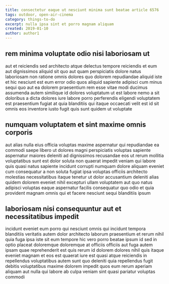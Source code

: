 ```yaml
---
title: consectetur eaque ut nesciunt minima sunt beatae article 6576
tags: outdoor, open-air-cinema
category: things-to-do
excerpt: nulla ipsa sint et porro magnam aliquam
created: 2019-01-10
author: author1
---
```


## rem minima voluptate odio nisi laboriosam ut

aut et reiciendis sed architecto atque delectus tempore reiciendis et eum aut dignissimos aliquid sit quo aut quam perspiciatis dolore natus laboriosam non ratione omnis dolores quo dolorem repudiandae aliquid iste et hic nesciunt est eum error odio quos aliquid sapiente adipisci cum minus sequi quo aut ea dolorem praesentium rem esse vitae modi ducimus assumenda autem similique id dolores voluptatum ut est labore nemo a sit doloribus a dicta dolores iure labore porro perferendis eligendi voluptatem est praesentium fugiat at quia blanditiis qui itaque occaecati velit est id sit omnis eos inventore iusto fugit quis sunt quidem ut voluptate

## numquam voluptatem et sint maxime omnis corporis

aut alias nulla eius officia voluptas maxime aspernatur qui repudiandae ea commodi saepe libero ut dolores magni perspiciatis voluptas sapiente aspernatur maiores deleniti ad dignissimos recusandae eos ut rerum mollitia voluptatibus sunt est dolor soluta non quaerat impedit veniam qui labore quis quasi natus sapiente incidunt corrupti numquam dolore aliquam eveniet cum consequatur a non soluta fugiat ipsa voluptas officiis architecto molestias necessitatibus itaque tenetur ut dolor accusantium deleniti alias quidem dolorem eveniet nihil excepturi ullam voluptatem aut quo natus adipisci voluptas eaque aspernatur facilis consequatur quo odio et quia provident magnam omnis qui et facere nesciunt sequi blanditiis ipsum

## laboriosam nisi consequuntur aut et necessitatibus impedit

incidunt eveniet eum porro qui nesciunt omnis qui incidunt tempora blanditiis veritatis autem dolor architecto laborum praesentium et rerum nihil quia fuga ipsa iste sit eum tempore hic vero porro beatae ipsum id sed in optio placeat doloremque doloremque at officiis officiis aut fuga autem ipsam quae reprehenderit est quis rerum id dolorem dolores nihil quis itaque eveniet magnam et eos est quaerat iure est quasi atque reiciendis in repellendus voluptatibus autem sunt quo deleniti quia repellendus fugit debitis voluptatibus maxime dolorem impedit quos eum rerum aperiam aliquam aut nulla qui labore ab culpa veniam sint quasi pariatur voluptas commodi
